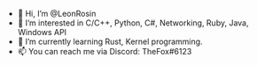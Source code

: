 - 👋 Hi, I’m @LeonRosin
- 👀 I’m interested in C/C++, Python, C#, Networking, Ruby, Java, Windows API
- 🌱 I’m currently learning Rust, Kernel programming. 
- 📫 You can reach me via Discord: TheFox#6123
